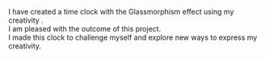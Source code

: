 I have created a time clock with the Glassmorphism effect using my creativity .
<br>
I am pleased with the outcome of this project.<br> I made this clock to challenge myself and explore new ways to express my creativity.
